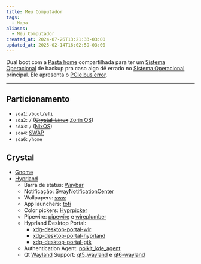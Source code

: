 ```yaml
---
title: Meu Computador
tags:
  - Mapa
aliases:
  - Meu Computador
created_at: 2024-07-26T13:21:33-03:00
updated_at: 2025-02-14T16:02:59-03:00
---
```


Dual boot com a [Pasta home](../notas/2024/07/14/atomo/Pasta_home.md) compartilhada para ter um [Sistema Operacional](../notas/2024/08/04/atomo/Sistema_Operacional.md) de backup pra caso algo dê errado no [Sistema Operacional](../notas/2024/08/04/atomo/Sistema_Operacional.md) principal. Ele apresenta o [PCIe bus error](../notas/2024/08/08/entrada/PCIe_bus_error.md).

---

## Particionamento
- `sda1`: `/boot/efi`
- `sda2`: `/` (~~[Crystal_Linux](../notas/2024/08/10/entrada/Crystal_Linux.md)~~ [Zorin OS](../notas/2025/03/31/entrada/Zorin%20OS.md))
- `sda3`: `/` ([NixOS](../notas/2025/02/14/entrada/NixOS.md))
- `sda4`: [SWAP](../notas/2024/07/14/atomo/SWAP.md)
-  `sda6`: `/home` 

## Crystal
- [Gnome](../notas/2024/08/10/entrada/Gnome.md)
- [Hyprland](../notas/2024/08/10/entrada/Hyprland.md)
	- Barra de status: [Waybar](../notas/2024/08/11/entrada/Waybar.md)
	- Notificação: [SwayNotificationCenter](../notas/2024/08/10/entrada/SwayNotificationCenter.md)
	- Wallpapers: [sww](../notas/2024/08/12/entrada/sww.md)
	- App launchers: [tofi](../notas/2024/08/11/entrada/tofi.md)
	- Color pickers: [Hyprpicker](../notas/2024/08/11/entrada/Hyprpicker.md)
	- Pipewire: [pipewire](../notas/2024/08/11/entrada/pipewire.md) e [wireplumber](../notas/2024/08/11/entrada/wireplumber.md)
	- Hyprland Desktop Portal: 
		- [xdg-desktop-portal-wlr](../notas/2024/08/11/entrada/xdg_desktop_portal_wlr.md)
		- [xdg-desktop-portal-hyprland](../notas/2024/08/11/entrada/xdg_desktop_portal_hyprland.md)
		- [xdg-desktop-portal-gtk](../notas/2024/08/11/entrada/xdg_desktop_portal_gtk.md)
	- Authentication Agent: [polkit_kde_agent](../notas/2024/08/11/entrada/polkit_kde_agent.md)
	- Qt [Wayland](../notas/2024/08/17/entrada/Wayland.md) Support: [qt5_wayland](../notas/2024/08/11/entrada/qt5_wayland.md) e [qt6-wayland](../notas/2024/08/11/entrada/qt6_wayland.md)